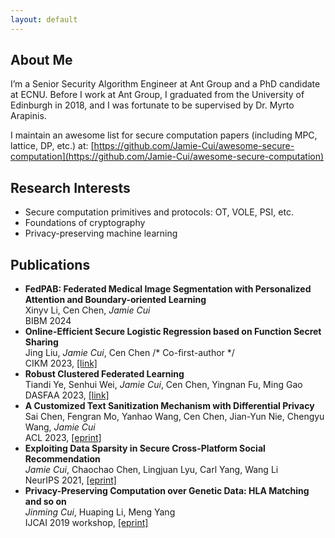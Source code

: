 ```yaml
---
layout: default
---
```


## About Me

I’m a Senior Security Algorithm Engineer at Ant Group and a PhD candidate at ECNU. Before I work at Ant Group, I graduated from the University of Edinburgh in 2018, and I was fortunate to be supervised by Dr. Myrto Arapinis.

I maintain an awesome list for secure computation papers (including MPC, lattice, DP, etc.) at: [https://github.com/Jamie-Cui/awesome-secure-computation](https://github.com/Jamie-Cui/awesome-secure-computation)

## Research Interests

- Secure computation primitives and protocols: OT, VOLE, PSI, etc.
- Foundations of cryptography
- Privacy-preserving machine learning

## Publications

- **FedPAB: Federated Medical Image Segmentation with Personalized Attention and Boundary-oriented Learning**  
  Xinyv Li, Cen Chen, *Jamie Cui*  
  BIBM 2024
- **Online-Efficient Secure Logistic Regression based on Function Secret Sharing**  
  Jing Liu, *Jamie Cui*, Cen Chen  /* Co-first-author */  
  CIKM 2023, [[link]](https://arxiv.org/abs/2309.09486?context=cs)
- **Robust Clustered Federated Learning**  
   Tiandi Ye, Senhui Wei, *Jamie Cui*, Cen Chen, Yingnan Fu, Ming Gao  
   DASFAA 2023, [[link]](https://dl.acm.org/doi/abs/10.1007/978-3-031-30637-2_45)
- **A Customized Text Sanitization Mechanism with Differential Privacy**  
  Sai Chen, Fengran Mo, Yanhao Wang, Cen Chen, Jian-Yun Nie, Chengyu Wang, *Jamie Cui*  
  ACL 2023, [[eprint]](https://arxiv.org/abs/2207.01193)
- **Exploiting Data Sparsity in Secure Cross-Platform Social Recommendation**  
   *Jamie Cui*, Chaochao Chen, Lingjuan Lyu, Carl Yang, Wang Li  
   NeurIPS 2021, [[eprint]](https://arxiv.org/abs/2202.07253)
- **Privacy-Preserving Computation over Genetic Data: HLA Matching and so on**  
   *Jinming Cui*, Huaping Li, Meng Yang  
   IJCAI 2019 workshop, [[eprint]](https://eprint.iacr.org/2019/1305) 

